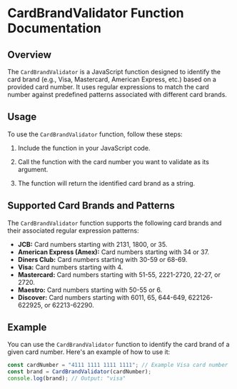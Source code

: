 # CardBrandValidator Function Documentation

## Overview

The `CardBrandValidator` is a JavaScript function designed to identify the card brand (e.g., Visa, Mastercard, American Express, etc.) based on a provided card number. It uses regular expressions to match the card number against predefined patterns associated with different card brands.

## Usage

To use the `CardBrandValidator` function, follow these steps:

1. Include the function in your JavaScript code.

2. Call the function with the card number you want to validate as its argument.

3. The function will return the identified card brand as a string.

## Supported Card Brands and Patterns

The `CardBrandValidator` function supports the following card brands and their associated regular expression patterns:

- **JCB:** Card numbers starting with 2131, 1800, or 35.
- **American Express (Amex):** Card numbers starting with 34 or 37.
- **Diners Club:** Card numbers starting with 30-59 or 68-69.
- **Visa:** Card numbers starting with 4.
- **Mastercard:** Card numbers starting with 51-55, 2221-2720, 22-27, or 2720.
- **Maestro:** Card numbers starting with 50-55 or 6.
- **Discover:** Card numbers starting with 6011, 65, 644-649, 622126-622925, or 62213-62290.

## Example

You can use the `CardBrandValidator` function to identify the card brand of a given card number. Here's an example of how to use it:

```javascript
const cardNumber = "4111 1111 1111 1111"; // Example Visa card number
const brand = CardBrandValidator(cardNumber);
console.log(brand); // Output: "visa"
```
